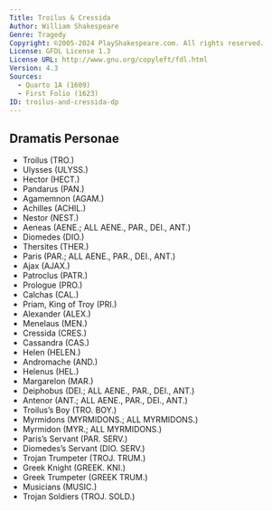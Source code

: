 ```yaml
---
Title: Troilus & Cressida
Author: William Shakespeare
Genre: Tragedy
Copyright: ©2005-2024 PlayShakespeare.com. All rights reserved.
License: GFDL License 1.3
License URL: http://www.gnu.org/copyleft/fdl.html
Version: 4.3
Sources:
  - Quarto 1A (1609)
  - First Folio (1623)
ID: troilus-and-cressida-dp
---
```


## Dramatis Personae


- Troilus (TRO.)
- Ulysses (ULYSS.)
- Hector (HECT.)
- Pandarus (PAN.)
- Agamemnon (AGAM.)
- Achilles (ACHIL.)
- Nestor (NEST.)
- Aeneas (AENE.; ALL AENE., PAR., DEI., ANT.)
- Diomedes (DIO.)
- Thersites (THER.)
- Paris (PAR.; ALL AENE., PAR., DEI., ANT.)
- Ajax (AJAX.)
- Patroclus (PATR.)
- Prologue (PRO.)
- Calchas (CAL.)
- Priam, King of Troy (PRI.)
- Alexander (ALEX.)
- Menelaus (MEN.)
- Cressida (CRES.)
- Cassandra (CAS.)
- Helen (HELEN.)
- Andromache (AND.)
- Helenus (HEL.)
- Margarelon (MAR.)
- Deiphobus (DEI.; ALL AENE., PAR., DEI., ANT.)
- Antenor (ANT.; ALL AENE., PAR., DEI., ANT.)
- Troilus’s Boy (TRO. BOY.)
- Myrmidons (MYRMIDONS.; ALL MYRMIDONS.)
- Myrmidon (MYR.; ALL MYRMIDONS.)
- Paris’s Servant (PAR. SERV.)
- Diomedes’s Servant (DIO. SERV.)
- Trojan Trumpeter (TROJ. TRUM.)
- Greek Knight (GREEK. KNI.)
- Greek Trumpeter (GREEK TRUM.)
- Musicians (MUSIC.)
- Trojan Soldiers (TROJ. SOLD.)
